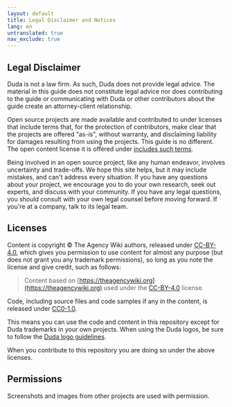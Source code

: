 ```yaml
---
layout: default
title: Legal Disclaimer and Notices
lang: en
untranslated: true
nav_exclude: true
---
```


## Legal Disclaimer

Duda is not a law firm. As such, Duda does not provide legal advice. The material in this guide does not constitute legal advice nor does contributing to the guide or communicating with Duda or other contributors about the guide create an attorney-client relationship.

Open source projects are made available and contributed to under licenses that include terms that, for the protection of contributors, make clear that the projects are offered "as-is", without warranty, and disclaiming liability for damages resulting from using the projects. This guide is no different. The open content license it is offered under [includes such terms](https://creativecommons.org/licenses/by/4.0/legalcode#s5).

Being involved in an open source project, like any human endeavor, involves uncertainty and trade-offs. We hope this site helps, but it may include mistakes, and can't address every situation. If you have any questions about your project, we encourage you to do your own research, seek out experts, and discuss with your community. If you have any legal questions, you should consult with your own legal counsel before moving forward. If you're at a company, talk to its legal team.

## Licenses

Content is copyright © The Agency Wiki authors, released under [CC-BY-4.0](https://creativecommons.org/licenses/by/4.0/), which gives you permission to use content for almost any purpose (but does not grant you any trademark permissions), so long as you note the license and give credit, such as follows:

> Content based on [https://theagencywiki.org](https://theagencywiki.org) used under the [CC-BY-4.0](https://creativecommons.org/licenses/by/4.0/) license.

Code, including source files and code samples if any in the content, is released under [CC0-1.0](https://creativecommons.org/publicdomain/zero/1.0/).

This means you can use the code and content in this repository except for Duda trademarks in your own projects. When using the Duda logos, be sure to follow the [Duda logo guidelines](https://duda.co).

When you contribute to this repository you are doing so under the above licenses.

## Permissions

Screenshots and images from other projects are used with permission.
